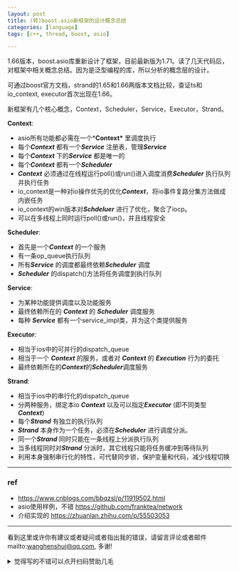 ```yaml
---
layout: post
title: (转)boost.asio新框架的设计概念总结
categories: [language]
tags: [c++, thread, boost, asio]

---
```



1.66版本，boost.asio库重新设计了框架，目前最新版为1.71。读了几天代码后，对框架中相关概念总结。因为是泛型编程的库，所以分析的概念层的设计。

可通过boost官方文档，strand的1.65和1.66两版本文档比较，查证ts和io_context, executor首次出现在1.66。

新框架有几个核心概念，Context，Scheduler，Service，Executor，Strand。

**Context**:

- asio所有功能都必需在一个***Context\*** 里调度执行
- 每个***Context*** 都有一个***Service*** 注册表，管理***Service***
-  每个***Context*** 下的***Service*** 都是唯一的
-  每个***Context*** 都有一个***Scheduler***
-  ***Context*** 必须通过在线程运行poll()或run()进入调度消费***Scheduler*** 执行队列并执行任务
-  io_context是一种对io操作优先的优化***Context***，将io事件复路分集方法做成内嵌任务
-  io_context的win版本对***Schdeluer*** 进行了优化，聚合了iocp。
-  可以在多线程上同时运行poll()或run()，并且线程安全

**Scheduler**:

- 首先是一个***Context*** 的一个服务
- 有一条op_queue执行队列
- 所有***Service*** 的调度都最终依赖***Scheduler*** 调度
- ***Scheduler*** 的dispatch()方法将任务调度到执行队列
  

**Service**:

- 为某种功能提供调度以及功能服务
- 最终依赖所在的 ***Context*** 的 ***Scheduler*** 调度服务
- 每种 ***Service*** 都有一个service_impl类，并为这个类提供服务

**Executor**:

- 相当于ios中的可并行的dispatch_queue
- 相当于一个 ***Context*** 的服务，或者对 ***Context*** 的 ***Execution*** 行为的委托
- 最终依赖所在的***Context***的***Scheduler***调度服务

**Strand**:

- 相当于ios中的串行化的dispatch_queue
- 分两种服务，绑定本io ***Context*** 以及可以指定***Executor*** (即不同类型***Context***)
- 每个***Strand*** 有独立的执行队列
- ***Strand*** 本身作为一个任务，必须在***Scheduler*** 进行调度分派。
- 同一个***Strand*** 同时只能在一条线程上分派执行队列
- 当多线程同时对***Strand*** 分派时，其它线程只能将任务缓冲到等待队列
- 利用本身强制串行化的特性，可代替同步锁，保护变量和代码，减少线程切换

---

### ref

- https://www.cnblogs.com/bbqzsl/p/11919502.html
- asio使用样例，不错 https://github.com/franktea/network
- 介绍实现的 https://zhuanlan.zhihu.com/p/55503053



---

看到这里或许你有建议或者疑问或者指出我的错误，请留言评论或者邮件mailto:wanghenshui@qq.com, 多谢! 
<details>
<summary>觉得写的不错可以点开扫码赞助几毛</summary>
<img src="https://wanghenshui.github.io/assets/wepay.png" alt="微信转账">
</details>




